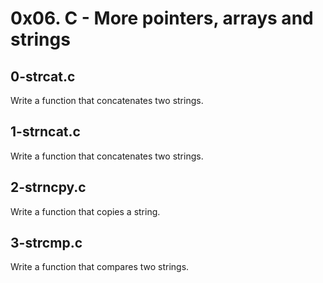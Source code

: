 # 0x06. C - More pointers, arrays and strings

## 0-strcat.c
Write a function that concatenates two strings.

## 1-strncat.c
Write a function that concatenates two strings.

## 2-strncpy.c
Write a function that copies a string.

## 3-strcmp.c
Write a function that compares two strings.

##  
